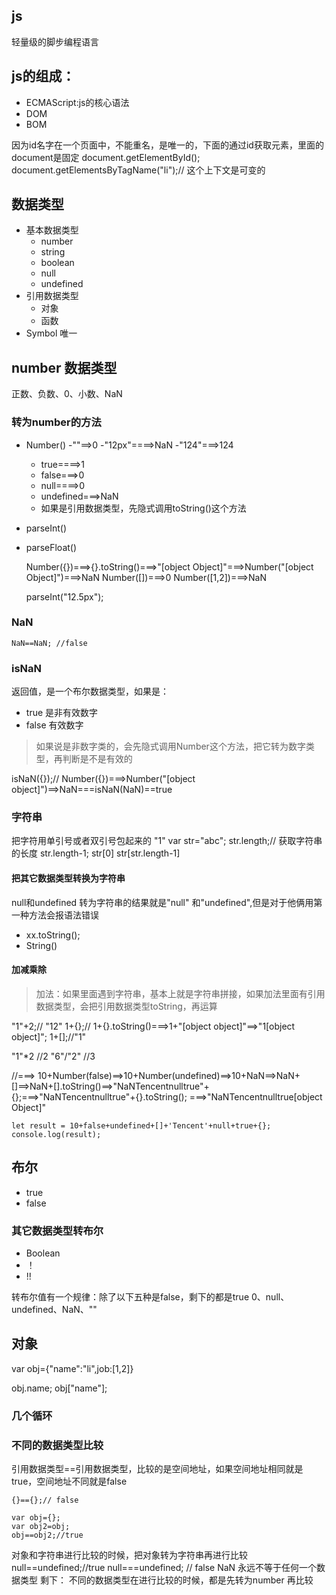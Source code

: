 ## js
轻量级的脚步编程语言
## js的组成：
+ ECMAScript:js的核心语法
+ DOM
+ BOM


因为id名字在一个页面中，不能重名，是唯一的，下面的通过id获取元素，里面的document是固定
document.getElementById();
document.getElementsByTagName("li");// 这个上下文是可变的

## 数据类型
+ 基本数据类型
  + number
  + string
  + boolean
  + null
  + undefined
+ 引用数据类型
  + 对象
  + 函数
+ Symbol 唯一

## number 数据类型
正数、负数、0、小数、NaN

### 转为number的方法
+  Number()
   -""==>0
   -"12px"====>NaN
   -"124"===>124
   - true====>1
   - false===>0
   - null====>0
   - undefined===>NaN
   - 如果是引用数据类型，先隐式调用toString()这个方法
+ parseInt()
+ parseFloat()

   Number({})===>{}.toString()===>"[object Object]"===>Number("[object Object]")===>NaN
   Number([])===>0
   Number([1,2])===>NaN

    parseInt("12.5px");

### NaN    
    NaN==NaN; //false

### isNaN
返回值，是一个布尔数据类型，如果是：
+ true 是非有效数字
+ false 有效数字

> 如果说是非数字类的，会先隐式调用Number这个方法，把它转为数字类型，再判断是不是有效的

isNaN({});// Number({})===>Number("[object object]")==>NaN===isNaN(NaN)==true

### 字符串
把字符用单引号或者双引号包起来的
"1"
var str="abc";
str.length;// 获取字符串的长度
str.length-1;
str[0]
str[str.length-1]

#### 把其它数据类型转换为字符串
null和undefined 转为字符串的结果就是"null" 和"undefined",但是对于他俩用第一种方法会报语法错误
+  xx.toString();
+ String()

#### 加减乘除
> 加法：如果里面遇到字符串，基本上就是字符串拼接，如果加法里面有引用数据类型，会把引用数据类型toString，再运算


"1"+2;// "12"
1+{};//  1+{}.toString()===>1+"[object object]"==>"1[object object]";
1+[];//"1"

"1"*2 //2
"6"/"2" //3

//===> 10+Number(false)==>10+Number(undefined)==>10+NaN==>NaN+[]==>NaN+[].toString()==>"NaNTencentnulltrue"+{};===>"NaNTencentnulltrue"+{}.toString();
===>"NaNTencentnulltrue[object Object]"
```
let result = 10+false+undefined+[]+'Tencent'+null+true+{};
console.log(result);

```

## 布尔
+ true
+ false

### 其它数据类型转布尔
+ Boolean
+ ！
+ !!

转布尔值有一个规律：除了以下五种是false，剩下的都是true
0、null、undefined、NaN、""

## 对象

var obj={"name":"li",job:[1,2]}

obj.name;
obj["name"];

### 几个循环


### 不同的数据类型比较

引用数据类型==引用数据类型，比较的是空间地址，如果空间地址相同就是true，空间地址不同就是false

```
{}=={};// false

var obj={};
var obj2=obj;
obj==obj2;//true

```




对象和字符串进行比较的时候，把对象转为字符串再进行比较
null==undefined;//true
null===undefined; // false
NaN 永远不等于任何一个数据类型
剩下：
不同的数据类型在进行比较的时候，都是先转为number 再比较





